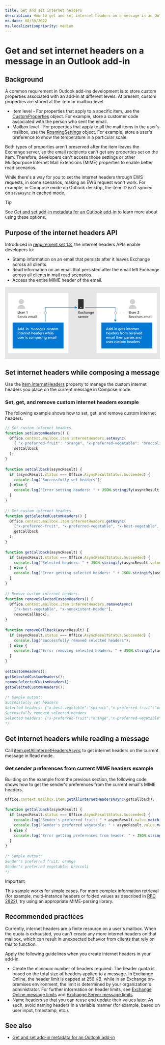 ```yaml
---
title: Get and set internet headers
description: How to get and set internet headers on a message in an Outlook add-in.
ms.date: 08/30/2022
ms.localizationpriority: medium
---
```


# Get and set internet headers on a message in an Outlook add-in

## Background

A common requirement in Outlook add-ins development is to store custom properties associated with an add-in at different levels. At present, custom properties are stored at the item or mailbox level.

- Item level - For properties that apply to a specific item, use the [CustomProperties](/javascript/api/outlook/office.customproperties) object. For example, store a customer code associated with the person who sent the email.
- Mailbox level - For properties that apply to all the mail items in the user's mailbox, use the [RoamingSettings](/javascript/api/outlook/office.roamingsettings) object. For example, store a user's preference to show the temperature in a particular scale.

Both types of properties aren't preserved after the item leaves the Exchange server, so the email recipients can't get any properties set on the item. Therefore, developers can't access those settings or other Multipurpose Internet Mail Extensions (MIME) properties to enable better read scenarios.

While there's a way for you to set the internet headers through EWS requests, in some scenarios, making an EWS request won't work. For example, in Compose mode on Outlook desktop, the item ID isn't synced on `saveAsync` in cached mode.

> [!TIP]
> See [Get and set add-in metadata for an Outlook add-in](metadata-for-an-outlook-add-in.md) to learn more about using these options.

## Purpose of the internet headers API

Introduced in [requirement set 1.8](/javascript/api/requirement-sets/outlook/requirement-set-1.8/outlook-requirement-set-1.8), the internet headers APIs enable developers to:

- Stamp information on an email that persists after it leaves Exchange across all clients.
- Read information on an email that persisted after the email left Exchange across all clients in mail read scenarios.
- Access the entire MIME header of the email.

![Diagram of internet headers. Text: User 1 sends email. Add-in manages custom internet headers while user is composing email. User 2 receives the email. Add-in gets internet headers from received email then parses and uses custom headers.](../images/outlook-internet-headers.png)

## Set internet headers while composing a message

Use the [item.internetHeaders](/javascript/api/outlook/office.messagecompose#outlook-office-messagecompose-internetheaders-member) property to manage the custom internet headers you place on the current message in Compose mode.

### Set, get, and remove custom internet headers example

The following example shows how to set, get, and remove custom internet headers.

```js
// Set custom internet headers.
function setCustomHeaders() {
  Office.context.mailbox.item.internetHeaders.setAsync(
    { "x-preferred-fruit": "orange", "x-preferred-vegetable": "broccoli", "x-best-vegetable": "spinach" },
    setCallback
  );
}

function setCallback(asyncResult) {
  if (asyncResult.status === Office.AsyncResultStatus.Succeeded) {
    console.log("Successfully set headers");
  } else {
    console.log("Error setting headers: " + JSON.stringify(asyncResult.error));
  }
}

// Get custom internet headers.
function getSelectedCustomHeaders() {
  Office.context.mailbox.item.internetHeaders.getAsync(
    ["x-preferred-fruit", "x-preferred-vegetable", "x-best-vegetable", "x-nonexistent-header"],
    getCallback
  );
}

function getCallback(asyncResult) {
  if (asyncResult.status === Office.AsyncResultStatus.Succeeded) {
    console.log("Selected headers: " + JSON.stringify(asyncResult.value));
  } else {
    console.log("Error getting selected headers: " + JSON.stringify(asyncResult.error));
  }
}

// Remove custom internet headers.
function removeSelectedCustomHeaders() {
  Office.context.mailbox.item.internetHeaders.removeAsync(
    ["x-best-vegetable", "x-nonexistent-header"],
    removeCallback);
}

function removeCallback(asyncResult) {
  if (asyncResult.status === Office.AsyncResultStatus.Succeeded) {
    console.log("Successfully removed selected headers");
  } else {
    console.log("Error removing selected headers: " + JSON.stringify(asyncResult.error));
  }
}

setCustomHeaders();
getSelectedCustomHeaders();
removeSelectedCustomHeaders();
getSelectedCustomHeaders();

/* Sample output:
Successfully set headers
Selected headers: {"x-best-vegetable":"spinach","x-preferred-fruit":"orange","x-preferred-vegetable":"broccoli"}
Successfully removed selected headers
Selected headers: {"x-preferred-fruit":"orange","x-preferred-vegetable":"broccoli"}
*/
```

## Get internet headers while reading a message

Call [item.getAllInternetHeadersAsync](/javascript/api/outlook/office.messageread#outlook-office-messageread-getallinternetheadersasync-member(1)) to get internet headers on the current message in Read mode.

### Get sender preferences from current MIME headers example

Building on the example from the previous section, the following code shows how to get the sender's preferences from the current email's MIME headers.

```js
Office.context.mailbox.item.getAllInternetHeadersAsync(getCallback);

function getCallback(asyncResult) {
  if (asyncResult.status === Office.AsyncResultStatus.Succeeded) {
    console.log("Sender's preferred fruit: " + asyncResult.value.match(/x-preferred-fruit:.*/gim)[0].slice(19));
    console.log("Sender's preferred vegetable: " + asyncResult.value.match(/x-preferred-vegetable:.*/gim)[0].slice(23));
  } else {
    console.log("Error getting preferences from header: " + JSON.stringify(asyncResult.error));
  }
}

/* Sample output:
Sender's preferred fruit: orange
Sender's preferred vegetable: broccoli
*/
```

> [!IMPORTANT]
> This sample works for simple cases. For more complex information retrieval (for example, multi-instance headers or folded values as described in [RFC 2822](https://tools.ietf.org/html/rfc2822)), try using an appropriate MIME-parsing library.

## Recommended practices

Currently, internet headers are a finite resource on a user's mailbox. When the quota is exhausted, you can't create any more internet headers on that mailbox, which can result in unexpected behavior from clients that rely on this to function.

Apply the following guidelines when you create internet headers in your add-in.

- Create the minimum number of headers required. The header quota is based on the total size of headers applied to a message. In Exchange Online, the header limit is capped at 256 KB, while in an Exchange on-premises environment, the limit is determined by your organization's administrator. For further information on header limits, see [Exchange Online message limits](/office365/servicedescriptions/exchange-online-service-description/exchange-online-limits) and [Exchange Server message limits](/exchange/mail-flow/message-size-limits?view=exchserver-2019).
- Name headers so that you can reuse and update their values later. As such, avoid naming headers in a variable manner (for example, based on user input, timestamp, etc.).

## See also

- [Get and set add-in metadata for an Outlook add-in](metadata-for-an-outlook-add-in.md)
